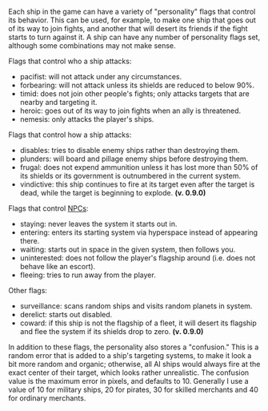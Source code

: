 Each ship in the game can have a variety of "personality" flags that control its behavior. This can be used, for example, to make one ship that goes out of its way to join fights, and another that will desert its friends if the fight starts to turn against it. A ship can have any number of personality flags set, although some combinations may not make sense.

Flags that control who a ship attacks:

* pacifist: will not attack under any circumstances.
* forbearing: will not attack unless its shields are reduced to below 90%.
* timid: does not join other people's fights; only attacks targets that are nearby and targeting it.
* heroic: goes out of its way to join fights when an ally is threatened.
* nemesis: only attacks the player's ships.

Flags that control how a ship attacks:

* disables: tries to disable enemy ships rather than destroying them.
* plunders: will board and pillage enemy ships before destroying them.
* frugal: does not expend ammunition unless it has lost more than 50% of its shields or its government is outnumbered in the current system.
* vindictive: this ship continues to fire at its target even after the target is dead, while the target is beginning to explode. **(v. 0.9.0)**

Flags that control [NPCs](https://github.com/endless-sky/endless-sky/wiki/CreatingMissions#npcs):

* staying: never leaves the system it starts out in.
* entering: enters its starting system via hyperspace instead of appearing there.
* waiting: starts out in space in the given system, then follows you.
* uninterested: does not follow the player's flagship around (i.e. does not behave like an escort).
* fleeing: tries to run away from the player.

Other flags:

* surveillance: scans random ships and visits random planets in system.
* derelict: starts out disabled.
* coward: if this ship is not the flagship of a fleet, it will desert its flagship and flee the system if its shields drop to zero. **(v. 0.9.0)**

In addition to these flags, the personality also stores a "confusion." This is a random error that is added to a ship's targeting systems, to make it look a bit more random and organic; otherwise, all AI ships would always fire at the exact center of their target, which looks rather unrealistic. The confusion value is the maximum error in pixels, and defaults to 10. Generally I use a value of 10 for military ships, 20 for pirates, 30 for skilled merchants and 40 for ordinary merchants.